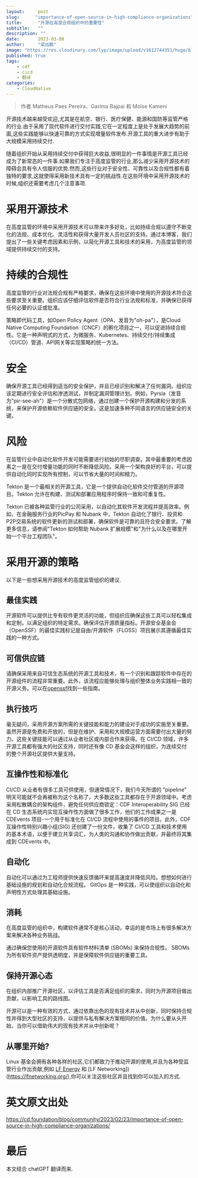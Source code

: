 ```yaml
---
layout:     post 
slug:      "importance-of-open-source-in-high-compliance-organizations"
title:      "开源在高度合规组织中的重要性"
subtitle:   ""
description: ""
date:       2023-03-08
author:     "梁远鹏"
image: "https://res.cloudinary.com/lyp/image/upload/v1612744351/hugo/blog.github.io/pexels-bruno-cervera-6032877.jpg"
published: true
tags:
    - cdf
    - cicd
    - 翻译
categories: 
    - CloudNative
---    
```


> 作者 Matheus Paes Pereira、Garima Bajpai 和 Moïse Kameni 

开源技术越来越受欢迎,尤其是在航空、银行、医疗保健、能源和国防等监管严格的行业.由于采用了现代软件进行交付实践,它在一定程度上是处于发展大趋势的前面,这些实践能够以快速可靠的方式实现增量软件发布.开源工具的重大进步有助于大规模采用持续交付.

随着组织开始从采用持续交付中获得巨大收益,很明显的一件事情是开源工具已经成为了新常态的一件事.如果我们专注于高度监管的行业,那么减少采用开源技术的障碍会具有令人信服的优势.然而,这些行业对于安全性、可靠性以及合规性都有着独特的要求,这就使得采用新技术具有一定的挑战性.在这些环境中采用开源技术的时候,组织还需要考虑几个注意事项.

# 采用开源技术

在高度监管的环境中采用开源技术可以带来许多好处，比如持续合规以遵守不断变化的法规、成本优化、灵活性和获得大量开发人员社区的支持。通过本博客，我们提出了一些关键考虑因素和示例，以简化开源工具和技术的采用，为高度监管的领域提供持续交付的支持。

# 持续的合规性

高度监管的行业对法规合规有严格要求，确保在这些环境中使用的开源技术符合这些要求至关重要。组织应该仔细评估软件是否符合行业法规和标准，并确保已获得任何必要的认证或批准。

策略即代码工具，如Open Policy Agent（OPA，发音为"oh-pa"），是Cloud Native Computing Foundation（CNCF）的孵化项目之一，可以促进持续合规性。它是一种声明式的方式，为微服务、Kubernetes、持续交付/持续集成（CI/CD）管道、API网关等实现策略的统一方法。

# 安全

确保开源工具已经得到适当的安全保护，并且已经识别和解决了任何漏洞。组织应该定期进行安全评估和渗透测试，并制定漏洞管理计划。例如，Pyrsia（发音为"pir-see-ah"）是一个分散式包网络，通过创建一个保护开源构建和分发的系统，来保护开源依赖软件供应链的安全。这是加速多种不同语言的供应链安全的关键。

# 风险

在监管行业中自动化软件开发可能需要进行初始的尽职调查。其中最重要的考虑因素之一是在交付增量功能的同时不断降低风险。采用一个架构良好的平台，可以提供自动化同时实现所有控制，可以节省大量的时间和精力。

Tekton 是一个最相关的开源工具，它是一个提供自动化软件交付管道的开源项目。Tekton 允许在构建、测试和部署应用程序时保持一致和可重复性。

Tekton 已被各种监管行业的公司采用，以自动化其软件开发流程并提高效率。例如，在金融服务行业的PicPay 和 Nubank 中，Tekton 自动化了银行、投资和P2P交易系统的软件更新的测试和部署，确保软件是可靠的且符合安全要求。了解更多信息，请参阅"Tekton 如何帮助 Nubank 扩展规模"和"为什么以及在哪里开始一个平台工程团队"。

# 采用开源的策略

以下是一些想采用开源技术的高度监管组织的建议.

## 最佳实践

开源软件可以提供比专有软件更灵活的功能，但组织应确保这些工具可以轻松集成和定制，以满足组织的特定需求。确保评估开源质量指标。开源安全基金会（OpenSSF）的最佳实践标记是自由/开源软件（FLOSS）项目展示其遵循最佳实践的一种方式。

## 可信供应链

请确保采用来自可信生态系统的开源工具和技术，有一个识别和跟踪软件中存在的开源组件的流程非常重要。此外，该流程应能够处理与组织整体业务实践相一致的开源义务。可以在[openssf](https://openssf.org)找到一些指南。

## 执行技巧

毫无疑问，采用开源方案所需的关键技能和能力的建设对于成功的实施至关重要。虽然开源是免费和开放的，但是在维护、采用和大规模运营方面需要付出大量的努力。这些关键技能可以通过从业者社区或内部合作来获得。在 CI/CD 领域，许多开源工具都有强大的社区支持，同时还有像 CD 基金会这样的组织，为连续交付的整个开源社区提供大量支持。

## 互操作性和标准化

CI/CD 从业者有很多工具可供使用，但通常情况下，我们今天所谓的 "pipeline" 明天可能就不会再被称为这个名称了，大多数这些工具都存在于开源领域中。考虑采用松散耦合的架构组件，避免任何供应商锁定：CDF Interoperability SIG 已经在 CD 生态系统内实现互操作性方面做了很多工作，他们的工作成果之一是 CDEvents 项目-一个用于标准化在 CI/CD 流程中使用的事件的项目。此外，CDF 互操作性特别兴趣小组(SIG) 还创建了一份文件，收集了 CI/CD 工具和技术使用的基本术语，以便于建立共享词汇，为人类的沟通和协作做出贡献，并最终将其集成到 CDEvents 中。

## 自动化

自动化可以通过为工程师提供快速反馈循环来提高速度并降低风险。想想如何进行基础设施的规划和自动化合规流程。 GitOps 是一种实践，可以使组织以自动化和声明性方式处理其基础设施。

## 消耗

在高度监管的组织中，构建软件通常不是核心活动，幸运的是市场上有很多解决方案来解决各种业务挑战。

通过确保您使用的开源软件具有软件材料清单 (SBOMs) 来保持合规性。 SBOMs为所有软件资产提供透明度，并是保障软件供应链的重要工具。

## 保持开源心态

在组织内部推广开源社区，以评估工具是否满足组织的需求，同时为开源项目做出贡献，以影响工具的路线图。

开源可以是一种有效的方式，通过依靠出色的现有技术并从中创新，同时保持合规性并得到大型社区的支持，以提供与私有解决方案相同的价值。为什么要从头开始，当你可以借助伟大的现有技术并从中创新呢？


## 从哪里开始?  

Linux 基金会拥有各种各样的社区,它们都致力于推动开源的使用,并且为各种受监管行业作出贡献,例如 [LF Energy](https://www.lfenergy.org/) 和 [LF Networking])(https://lfnetworking.org/),你可以关注这些社区并且找到你可以加入的方式.

# 英文原文出处

https://cd.foundation/blog/community/2023/02/23/importance-of-open-source-in-high-compliance-organizations/


# 最后

本文结合 chatGPT 翻译而来.